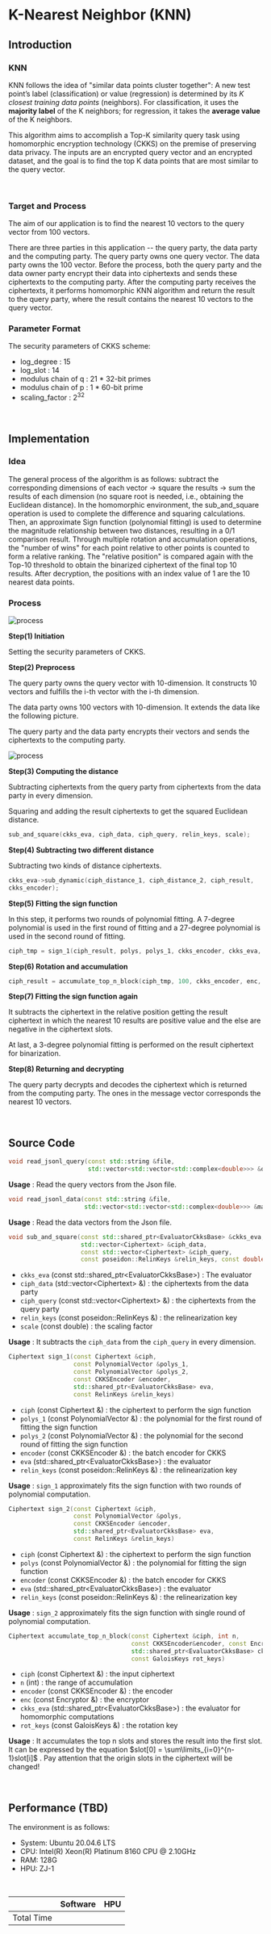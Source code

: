 # K-Nearest Neighbor (KNN)



## Introduction

### KNN

KNN follows the idea of "similar data points cluster together": A new test point’s label (classification) or value (regression) is determined by its *K closest training data points* (neighbors). For classification, it uses the **majority label** of the K neighbors; for regression, it takes the **average value** of the K neighbors.



This algorithm aims to accomplish a Top-K similarity query task using homomorphic encryption technology (CKKS) on the premise of preserving data privacy. The inputs are an encrypted query vector and an encrypted dataset, and the goal is to find the top K data points that are most similar to the query vector.

<br>



### Target and Process

The aim of our application is to find the nearest 10 vectors to the query vector from 100 vectors.



There are three parties in this application -- the query party, the data party and the computing party. The query party owns one query vector. The data party owns the 100 vector. Before the process, both the query party and the data owner party encrypt their data into ciphertexts and sends these ciphertexts to the computing party. After the computing party receives the ciphertexts, it performs homomorphic KNN algorithm and return the result to the query party, where the result contains the nearest 10 vectors to the query vector.



### Parameter Format

The security parameters of CKKS scheme:

* log_degree : 15
* log_slot : 14
* modulus chain of q : 21 * 32-bit primes
* modulus chain of p : 1 * 60-bit prime
* scaling_factor : $2^{32}$

<br>



## Implementation

### Idea
The general process of the algorithm is as follows: subtract the corresponding dimensions of each vector → square the results → sum the results of each dimension (no square root is needed, i.e., obtaining the Euclidean distance). In the homomorphic environment, the sub_and_square operation is used to complete the difference and squaring calculations. Then, an approximate Sign function (polynomial fitting) is used to determine the magnitude relationship between two distances, resulting in a 0/1 comparison result. Through multiple rotation and accumulation operations, the "number of wins" for each point relative to other points is counted to form a relative ranking. The "relative position" is compared again with the Top-10 threshold to obtain the binarized ciphertext of the final top 10 results. After decryption, the positions with an index value of 1 are the 10 nearest data points.



### Process

![process](../../Image/Benchmark/KNN/process.png)


**Step(1) Initiation** 

Setting the security parameters of CKKS.


**Step(2) Preprocess**

The query party owns the query vector with 10-dimension. It constructs 10 vectors and fulfills the i-th vector with the i-th dimension.

The data party owns 100 vectors with 10-dimension. It extends the data like the following picture.

The query party and the data party encrypts their vectors and sends the ciphertexts to the computing party.



![process](../../Image/Benchmark/KNN/preprocess.png)



**Step(3) Computing the distance**

Subtracting ciphertexts from the query party from ciphertexts from the data party in every dimension.

Squaring and adding the result ciphertexts to get the squared Euclidean distance.

```c++
sub_and_square(ckks_eva, ciph_data, ciph_query, relin_keys, scale);
```



**Step(4) Subtracting two different distance**

Subtracting two kinds of distance ciphertexts.

```c++
ckks_eva->sub_dynamic(ciph_distance_1, ciph_distance_2, ciph_result,
ckks_encoder);
```



**Step(5) Fitting the sign function**

In this step, it performs two rounds of polynomial fitting. A 7-degree polynomial is used in the first round of fitting and a 27-degree polynomial is used in the second round of fitting.

```c++
ciph_tmp = sign_1(ciph_result, polys, polys_1, ckks_encoder, ckks_eva, relin_keys, dec, enc, scale, rot_keys);
```



**Step(6) Rotation and accumulation**

```c++
ciph_result = accumulate_top_n_block(ciph_tmp, 100, ckks_encoder, enc, ckks_eva, rot_keys);
```



**Step(7) Fitting the sign function again**

It subtracts the ciphertext in the relative position getting the result ciphertext in which the nearest 10 results are positive value and the else are negative in the ciphertext slots.

At last, a 3-degree polynomial fitting is performed on the result ciphertext for binarization.



**Step(8) Returning and decrypting**

The query party decrypts and decodes the ciphertext which is returned from the computing party. The ones in the message vector corresponds the nearest 10 vectors.

<br>



## Source Code

```c++
void read_jsonl_query(const std::string &file,
                      std::vector<std::vector<std::complex<double>>> &query)
```

**Usage** : Read the query vectors from the Json file.



```c++
void read_jsonl_data(const std::string &file,
                     std::vector<std::vector<std::complex<double>>> &matrix_data)
```

**Usage** : Read the data vectors from the Json file.



```c++
void sub_and_square(const std::shared_ptr<EvaluatorCkksBase> &ckks_eva,
                    std::vector<Ciphertext> &ciph_data, 
                    const std::vector<Ciphertext> &ciph_query, 
                    const poseidon::RelinKeys &relin_keys, const double scale)
```

* `ckks_eva` (const std::shared_ptr\<EvaluatorCkksBase\>) : The evaluator
* `ciph_data` (std::vector\<Ciphertext\> &) : the ciphertexts from the data party
* `ciph_query` (const std::vector\<Ciphertext\> &) : the ciphertexts from the query party
* `relin_keys` (const poseidon::RelinKeys &) : the relinearization key
* `scale` (const double) : the scaling factor

**Usage** : It subtracts the `ciph_data` from the `ciph_query` in every dimension.



```c++
Ciphertext sign_1(const Ciphertext &ciph,
                  const PolynomialVector &polys_1,
                  const PolynomialVector &polys_2,
                  const CKKSEncoder &encoder,
                  std::shared_ptr<EvaluatorCkksBase> eva,
                  const RelinKeys &relin_keys)
```

* `ciph` (const Ciphertext &) : the ciphertext to perform the sign function
* `polys_1` (const PolynomialVector &) : the polynomial for the first round of fitting the sign function
* `polys_2` (const PolynomialVector &) : the polynomial for the second round of fitting the sign function
* `encoder` (const CKKSEncoder &) : the batch encoder for CKKS
* `eva` (std::shared_ptr\<EvaluatorCkksBase\>) : the evaluator
* `relin_keys` (const poseidon::RelinKeys &) : the relinearization key

**Usage** : `sign_1` approximately fits the sign function with two rounds of polynomial computation.



```c++
Ciphertext sign_2(const Ciphertext &ciph,
                  const PolynomialVector &polys,
                  const CKKSEncoder &encoder,
                  std::shared_ptr<EvaluatorCkksBase> eva,
                  const RelinKeys &relin_keys)
```

* `ciph` (const Ciphertext &) : the ciphertext to perform the sign function
* `polys` (const PolynomialVector &) : the polynomial for fitting the sign function
* `encoder` (const CKKSEncoder &) : the batch encoder for CKKS
* `eva` (std::shared_ptr\<EvaluatorCkksBase\>) : the evaluator
* `relin_keys` (const poseidon::RelinKeys &) : the relinearization key

**Usage** : `sign_2` approximately fits the sign function with single round of polynomial computation.



```c++
Ciphertext accumulate_top_n_block(const Ciphertext &ciph, int n, 
                                  const CKKSEncoder&encoder, const Encryptor &enc, 
                                  std::shared_ptr<EvaluatorCkksBase> ckks_eva, 
                                  const GaloisKeys rot_keys)
```

* `ciph` (const Ciphertext &) : the input ciphertext
* `n` (int) : the range of accumulation
* `encoder` (const CKKSEncoder &) : the encoder
* `enc` (const Encryptor &) : the encryptor
* `ckks_eva` (std::shared_ptr\<EvaluatorCkksBase>) : the evaluator for homomorphic computations
* `rot_keys` (const GaloisKeys &) : the rotation key

**Usage** : It accumulates the top n slots and stores the result into the first slot. It can be expressed by the equation $slot[0] = \sum\limits_{i=0}^{n-1}slot[i]$ . Pay attention that the origin slots in the ciphertext will be changed!

<br>



## Performance (TBD)

The environment is as follows:

* System: Ubuntu 20.04.6 LTS
* CPU: Intel(R) Xeon(R) Platinum 8160 CPU @ 2.10GHz
* RAM: 128G
* HPU: ZJ-1

<br>

|            | Software | HPU  |
| ---------- | -------- | ---- |
| Total Time |          |      |

